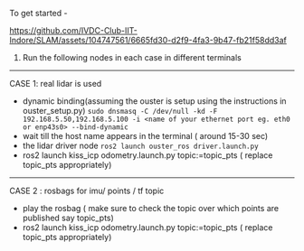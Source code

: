 To get started -


https://github.com/IVDC-Club-IIT-Indore/SLAM/assets/104747561/6665fd30-d2f9-4fa3-9b47-fb21f58dd3af


1. Run the following nodes in each case in different terminals
-----------------------------------------------------------------------------------------------------------
   CASE 1: real lidar is used

- dynamic binding(assuming the ouster is setup using the instructions in ouster_setup.py)
   `sudo dnsmasq -C /dev/null -kd -F 192.168.5.50,192.168.5.100 -i <name of your ethernet port eg. eth0 or enp43s0> --bind-dynamic`
- wait till the host name appears in the terminal ( around 15-30 sec)
- the lidar driver node `ros2 launch ouster_ros driver.launch.py`
- ros2 launch kiss_icp odometry.launch.py topic:=topic_pts ( replace topic_pts appropriately)

----------------------------------------------------------------------------------------------------------
   CASE 2 : rosbags for imu/ points / tf topic 
- play the rosbag ( make sure to check the topic over which points are published say topic_pts)
- ros2 launch kiss_icp odometry.launch.py topic:=topic_pts ( replace topic_pts appropriately)
